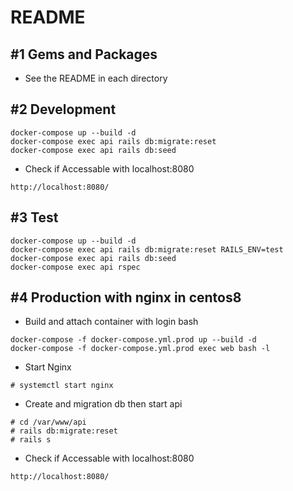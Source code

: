 # README
## #1 Gems and Packages

- See the README in each directory

## #2 Development

```
docker-compose up --build -d
docker-compose exec api rails db:migrate:reset
docker-compose exec api rails db:seed
```

- Check if Accessable with localhost:8080

```
http://localhost:8080/
```

## #3 Test

```
docker-compose up --build -d
docker-compose exec api rails db:migrate:reset RAILS_ENV=test
docker-compose exec api rails db:seed
docker-compose exec api rspec
```

## #4 Production with nginx in centos8

- Build and attach container with login bash

```
docker-compose -f docker-compose.yml.prod up --build -d
docker-compose -f docker-compose.yml.prod exec web bash -l
```

- Start Nginx

```
# systemctl start nginx
```

- Create and migration db then start api

```
# cd /var/www/api
# rails db:migrate:reset
# rails s
```

- Check if Accessable with localhost:8080

```
http://localhost:8080/
```
